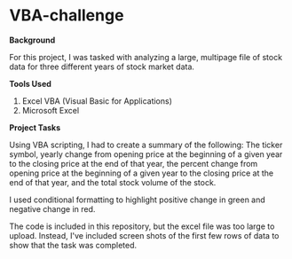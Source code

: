 # VBA-challenge

**Background**

For this project, I was tasked with analyzing a large, multipage file of stock data for three different years of stock market data.

**Tools Used**

1. Excel VBA (Visual Basic for Applications)
2. Microsoft Excel

**Project Tasks**

Using VBA scripting, I had to create a summary of the following: The ticker symbol, yearly change from opening price at the beginning of a given year to the closing price at the end of that year, the percent change from opening price at the beginning of a given year to the closing price at the end of that year, and the total stock volume of the stock. 

 I used conditional formatting to highlight positive change in green and negative change in red. 

The code is included in this repository, but the excel file was too large to upload. Instead, I've included screen shots of the first few rows of data to show that the task was completed. 